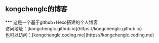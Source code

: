 <h2>kongchenglc的博客</h2>
***
这是一个基于github+Hexo搭建的个人博客<br>
访问地址：[kongchenglc.github.io](https://kongchenglc.github.io)<br>
也可以访问：[kongchenglc.coding.me](https://kongchenglc.coding.me)